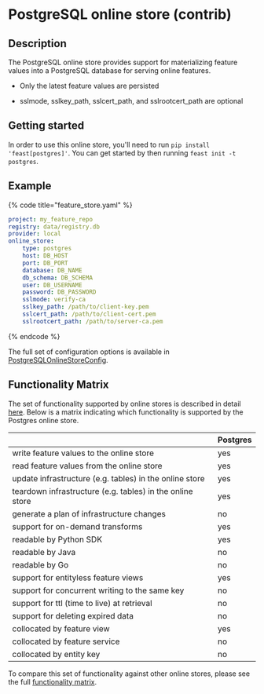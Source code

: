 # PostgreSQL online store (contrib)

## Description

The PostgreSQL online store provides support for materializing feature values into a PostgreSQL database for serving online features.

* Only the latest feature values are persisted

* sslmode, sslkey_path, sslcert_path, and sslrootcert_path are optional

## Getting started
In order to use this online store, you'll need to run `pip install 'feast[postgres]'`. You can get started by then running `feast init -t postgres`.

## Example

{% code title="feature_store.yaml" %}
```yaml
project: my_feature_repo
registry: data/registry.db
provider: local
online_store:
    type: postgres
    host: DB_HOST
    port: DB_PORT
    database: DB_NAME
    db_schema: DB_SCHEMA
    user: DB_USERNAME
    password: DB_PASSWORD
    sslmode: verify-ca
    sslkey_path: /path/to/client-key.pem
    sslcert_path: /path/to/client-cert.pem
    sslrootcert_path: /path/to/server-ca.pem
```
{% endcode %}

The full set of configuration options is available in [PostgreSQLOnlineStoreConfig](https://rtd.feast.dev/en/master/#feast.infra.online_stores.contrib.postgres.PostgreSQLOnlineStoreConfig).

## Functionality Matrix

The set of functionality supported by online stores is described in detail [here](overview.md#functionality).
Below is a matrix indicating which functionality is supported by the Postgres online store.

|                                                           | Postgres |
| :-------------------------------------------------------- | :------- |
| write feature values to the online store                  | yes      |
| read feature values from the online store                 | yes      |
| update infrastructure (e.g. tables) in the online store   | yes      |
| teardown infrastructure (e.g. tables) in the online store | yes      |
| generate a plan of infrastructure changes                 | no       |
| support for on-demand transforms                          | yes      |
| readable by Python SDK                                    | yes      |
| readable by Java                                          | no       |
| readable by Go                                            | no       |
| support for entityless feature views                      | yes      |
| support for concurrent writing to the same key            | no       |
| support for ttl (time to live) at retrieval               | no       |
| support for deleting expired data                         | no       |
| collocated by feature view                                | yes      |
| collocated by feature service                             | no       |
| collocated by entity key                                  | no       |

To compare this set of functionality against other online stores, please see the full [functionality matrix](overview.md#functionality-matrix).
